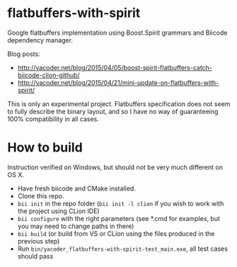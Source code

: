 # flatbuffers-with-spirit

Google flatbuffers implementation using Boost.Spirit grammars and Biicode dependency manager.

Blog posts:
  * http://yacoder.net/blog/2015/04/05/boost-spirit-flatbuffers-catch-biicode-clion-github/
  * http://yacoder.net/blog/2015/04/21/mini-update-on-flatbuffers-with-spirit/

This is only an experimental project. Flatbuffers specification does not seem to fully describe the binary layout, and so I have no way of guaranteeing 100% compatibility in all cases.

# How to build

Instruction verified on Windows, but should not be very much different on OS X.

- Have fresh biicode and CMake installed.
- Clone this repo.
- `bii init` in the repo folder (`bii init -l clion` if you wish to work with the project using CLion IDE)
- `bii configure` with the right parameters (see *.cmd for examples, but you may need to change paths in there)
- `bii build` (or build from VS or CLion using the files produced in the previous step)
- Run `bin/yacoder_flatbuffers-with-spirit-test_main.exe`, all test cases should pass


